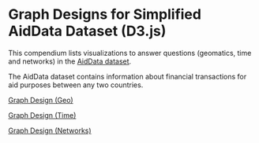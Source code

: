 # Graph Designs for Simplified AidData Dataset (D3.js)

This compendium lists visualizations to answer questions (geomatics, time and networks) in the [AidData dataset](https://www.aiddata.org/data/aiddata-core-research-release-level-1-3-1).

The AidData dataset contains information about financial transactions for aid purposes between any two countries.

[Graph Design (Geo)](https://observablehq.com/d/76848a463d0cf621)

[Graph Design (Time)](https://observablehq.com/d/295e77fbb1f78bf7)

[Graph Design (Networks)](https://observablehq.com/d/335b4e86071947d1)
